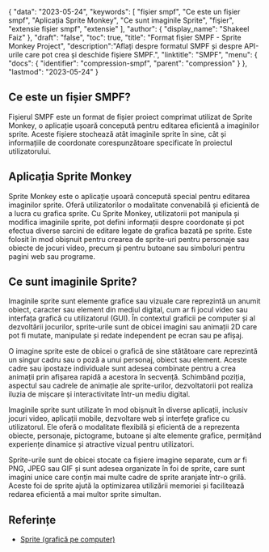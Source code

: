 {
"data": "2023-05-24",
  "keywords": [
"fișier smpf",
"Ce este un fișier smpf",
"Aplicația Sprite Monkey",
"Ce sunt imaginile Sprite",
"fişier",
"extensie fișier smpf",
"extensie"
],
  "author": {
"display_name": "Shakeel Faiz"
},
"draft": "false",
"toc": true,
"title": "Format fișier SMPF - Sprite Monkey Project",
  "description":"Aflați despre formatul SMPF și despre API-urile care pot crea și deschide fișiere SMPF.",
  "linktitle": "SMPF",
  "menu": {
    "docs": {
      "identifier": "compression-smpf",
      "parent": "compression"
}
},
"lastmod": "2023-05-24"
}

## Ce este un fișier SMPF?

Fișierul SMPF este un format de fișier proiect comprimat utilizat de Sprite Monkey, o aplicație ușoară concepută pentru editarea eficientă a imaginilor sprite. Aceste fișiere stochează atât imaginile sprite în sine, cât și informațiile de coordonate corespunzătoare specificate în proiectul utilizatorului.

## Aplicația Sprite Monkey

Sprite Monkey este o aplicație ușoară concepută special pentru editarea imaginilor sprite. Oferă utilizatorilor o modalitate convenabilă și eficientă de a lucra cu grafica sprite. Cu Sprite Monkey, utilizatorii pot manipula și modifica imaginile sprite, pot defini informații despre coordonate și pot efectua diverse sarcini de editare legate de grafica bazată pe sprite. Este folosit în mod obișnuit pentru crearea de sprite-uri pentru personaje sau obiecte de jocuri video, precum și pentru butoane sau simboluri pentru pagini web sau programe.

## Ce sunt imaginile Sprite?

Imaginile sprite sunt elemente grafice sau vizuale care reprezintă un anumit obiect, caracter sau element din mediul digital, cum ar fi jocul video sau interfața grafică cu utilizatorul (GUI). În contextul graficii pe computer și al dezvoltării jocurilor, sprite-urile sunt de obicei imagini sau animații 2D care pot fi mutate, manipulate și redate independent pe ecran sau pe afișaj.

O imagine sprite este de obicei o grafică de sine stătătoare care reprezintă un singur cadru sau o poză a unui personaj, obiect sau element. Aceste cadre sau ipostaze individuale sunt adesea combinate pentru a crea animații prin afișarea rapidă a acestora în secvență. Schimbând poziția, aspectul sau cadrele de animație ale sprite-urilor, dezvoltatorii pot realiza iluzia de mișcare și interactivitate într-un mediu digital.

Imaginile sprite sunt utilizate în mod obișnuit în diverse aplicații, inclusiv jocuri video, aplicații mobile, dezvoltare web și interfețe grafice cu utilizatorul. Ele oferă o modalitate flexibilă și eficientă de a reprezenta obiecte, personaje, pictograme, butoane și alte elemente grafice, permițând experiențe dinamice și atractive vizual pentru utilizatori.

Sprite-urile sunt de obicei stocate ca fișiere imagine separate, cum ar fi PNG, JPEG sau GIF și sunt adesea organizate în foi de sprite, care sunt imagini unice care conțin mai multe cadre de sprite aranjate într-o grilă. Aceste foi de sprite ajută la optimizarea utilizării memoriei și facilitează redarea eficientă a mai multor sprite simultan.

## Referințe
* [Sprite (grafică pe computer)](https://en.wikipedia.org/wiki/Sprite_(computer_graphics))

